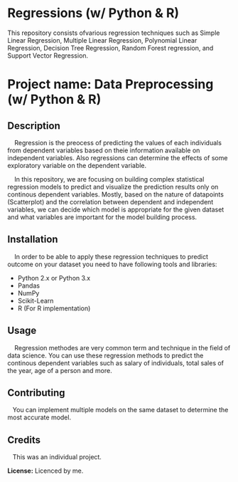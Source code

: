 
# Regressions (w/ Python & R)
This repository consists ofvarious regression techniques such as Simple Linear Regression, Multiple Linear Regression, Polynomial Linear Regression, Decision Tree Regression, Random Forest regression, and Support Vector Regression.


# **Project name:** Data Preprocessing (w/ Python & R)

## Description
&nbsp;&nbsp;&nbsp;&nbsp;Regression is the preocess of predicting the values of each individuals from dependent variables based on theie information available on independent variables. Also regressions can determine the effects of some exploratory variable on the dependent variable.

&nbsp;&nbsp;&nbsp;&nbsp;In this repository, we are focusing on building complex statistical regression models to predict and visualize the prediction results only on continous dependent variables. Mostly, based on the nature of datapoints (Scatterplot) and the correlation between dependent and independent variables, we can decide which model is appropriate for the given dataset and what variables are important for the model building process.


## Installation 
&nbsp;&nbsp;&nbsp;&nbsp;In order to be able to apply these regression techniques to predict outcome on your dataset you need to have following tools and libraries:
  * Python 2.x or Python 3.x
  * Pandas
  * NumPy
  * Scikit-Learn
  * R (For R implementation)

## Usage
&nbsp;&nbsp;&nbsp;&nbsp;Regression methodes are very common term and technique in the field of data science. You can use these regression methods to predict the continous dependent variables such as salary of individuals, total sales of the year, age of a person and more.

## Contributing
&nbsp;&nbsp;&nbsp;You can implement multiple models on the same dataset to determine the most accurate model.

## Credits 
&nbsp;&nbsp;&nbsp;This was an individual project.

**License:** Licenced by me.


